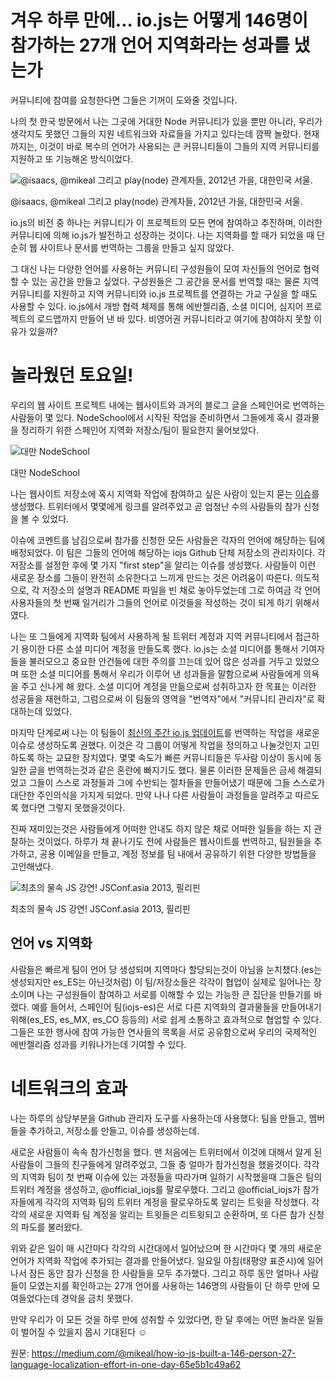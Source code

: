 # 겨우 하루 만에... io.js는 어떻게 146명이 참가하는 27개 언어 지역화라는 성과를 냈는가
커뮤니티에 참여를 요청한다면 그들은 기꺼이 도와줄 것입니다.

나의 첫 한국 방문에서 나는 그곳에 거대한 Node 커뮤니티가 있을 뿐만 아니라, 우리가 생각지도 못했던 그들의 지원 네트워크와 자료들을 가지고 있다는데 깜짝 놀랐다. 
현재까지는, 이것이 바로 복수의 언어가 사용되는 큰 커뮤니티들이 그들의 지역 커뮤니티를 지원하고 또 기능해온 방식이었다. 

![@isaacs, @mikeal 그리고 play(node) 관계자들, 2012년 가을, 대한민국 서울.](https://d262ilb51hltx0.cloudfront.net/max/676/1*dgwsAsTXAJsvYBOdo1KZaw.png)

@isaacs, @mikeal 그리고 play(node) 관계자들, 2012년 가을, 대한민국 서울.

io.js의 비전 중 하나는 커뮤니티가 이 프로젝트의 모든 면에 참여하고 추진하며, 이러한 커뮤니티에 의해 io.js가 발전하고 성장하는 것이다. 나는 지역화를 할 때가 되었을 때 단순히 웹 사이트나 문서를 번역하는 그룹을 만들고 싶지 않았다.

그 대신 나는 다양한 언어를 사용하는 커뮤니티 구성원들이 모여 자신들의 언어로 협력할 수 있는 공간을 만들고 싶었다. 구성원들은 그 공간을 문서를 번역할 때는 물론 지역 커뮤니티를 지원하고 지역 커뮤니티와 io.js 프로젝트를 연결하는 가교 구실을 할 때도 사용할 수 있다. io.js에서 개방 협력 체제를 통해 에반젤리즘, 소셜 미디어, 심지어 프로젝트의 로드맵까지 만들어 낸 바 있다. 비영어권 커뮤니티라고 여기에 참여하지 못할 이유가 있을까?


# 놀라웠던 토요일!

우리의 웹 사이트 프로젝트 내에는 웹사이트와 과거의 블로그 글을 스페인어로 번역하는 사람들이 몇 있다.
NodeSchool에서 시작된 작업을 준비하면서 그들에게 혹시 결과물을 정리하기 위한 스페인어 지역화 저장소/팀이 필요한지 물어보았다.

![대만 NodeSchool](https://d262ilb51hltx0.cloudfront.net/max/591/1*TBi0lYS4iYoGMQsXvRB4vw.png)

대만 NodeSchool

나는 웹사이트 저장소에 혹시 지역화 작업에 참여하고 싶은 사람이 있는지 묻는 [이슈](https://github.com/iojs/website/issues/125)를 생성했다. 트위터에서 몇몇에게 링크를 알려주었고 곧 엄청난 수의 사람들의 참가 신청을 볼 수 있었다.

이슈에 코멘트를 남김으로써 참가를 신청한 모든 사람들은 각자의 언어에 해당하는 팀에 배정되었다. 이 팀은 그들의 언어에 해당하는 iojs Github 단체 저장소의 관리자이다. 각 저장소를 설정한 후에 몇 가지 "first step"을 알리는 이슈를 생성했다. 사람들이 이런 새로운 장소를 그들이 완전히 소유한다고 느끼게 만드는 것은 어려움이 따른다. 의도적으로, 각 저장소의 설명과 README 파일을 빈 채로 놓아두었는데 그로 하여금 각 언어 사용자들의 첫 번째 일거리가 그들의 언어로 이것들을 작성하는 것이 되게 하기 위해서였다.

나는 또 그들에게 지역화 팀에서 사용하게 될 트위터 계정과 지역 커뮤니티에서 접근하기 용이한 다른 소셜 미디어 계정을 만들도록 했다. io.js는 소셜 미디어를 통해서 기여자들을 불러모으고 중요한 안건들에 대한 주의를 끄는데 있어 많은 성과를 거두고 있었으며 또한 소셜 미디어를 통해서 우리가 이루어 낸 성과들을 말함으로써 사람들에게 의욕을 주고 신나게 해 왔다. 소셜 미디어 계정을 만듦으로써 성취하고자 한 목표는 이러한 성공들을  재현하고, 그럼으로써 이 팀들의 영역을 "번역자"에서 "커뮤니티 관리자"로 확대하는데 있었다.

마지막 단계로써 나는 이 팀들이 [최신의 주간 io.js 업데이트](https://medium.com/node-js-javascript/io-js-week-of-february-6th-2015-e185388549a4)를 번역하는 작업을 새로운 이슈로 생성하도록 권했다. 이것은 각 그룹이 어떻게 작업을 정의하고 나눌것인지 고민하도록 하는 교묘한 장치였다. 몇몇 속도가 빠른 커뮤니티들은 두사람 이상이 동시에 동일한 글을 번역하는것과 같은  혼란에 빠지기도 했다. 물론 이러한 문제들은 금세 해결되었고 그들이 스스로 과정들과 그에 수반되는 절차들을 만들어냈기 때문에 그들 스스로가 대단한 주인의식을 가지게 되었다. 만약 나나 다른 사람들이 과정들을 알려주고 따르도록 했다면 그렇지 못했을것이다.

진짜 재미있는것은 사람들에게 어떠한 안내도 하지 않은 채로 어떠한 일들을 하는 지 관찰하는 것이었다. 하루가 채 끝나기도 전에 사람들은 웹사이트를 번역하고, 팀원들을 추가하고, 공용 이메일을 만들고, 계정 정보를 팀 내에서 공유하기 위한 다양한 방법들을 고안해냈다.

![최초의 물속 JS 강연! JSConf.asia 2013, 필리핀](https://d262ilb51hltx0.cloudfront.net/max/1400/1*sfXB3BWvgQEmzEEw8Y_sjg.png)

최초의 물속 JS 강연! JSConf.asia 2013, 필리핀


## 언어 vs 지역화

사람들은 빠르게 팀이 언어 당 생성되며 지역마다 할당되는것이 아님을 눈치챘다.(es는 생성되지만 es_ES는 아닌것처럼) 이 팀/저장소들은 각각이 협업이 실제로 일어나는 장소이며 나는 구성원들이 참여하고 서로를 이해할 수 있는 가능한 큰 집단을 만들기를 바랬다. 예를 들어서, 스페인어 팀(iojs-es)은 서로 다른 지역화의 결과물들을 만들어내기 위해(es_ES, es_MX, es_CO 등등의) 서로 쉽게 소통하고 효과적으로 협업할 수 있다. 그들은 또한 행사에 참여 가능한 연사들의 목록을 서로 공유함으로써 우리의 국제적인 에반젤리즘 성과를 키워나가는데 기여할 수 있다.

# 네트워크의 효과

나는 하루의 상당부분을 Github 관리자 도구를 사용하는데 사용했다: 팀을 만들고, 멤버들을 추가하고, 저장소를 만들고, 이슈를 생성하는데.

새로운 사람들이 속속 참가신청을 했다. 맨 처음에는 트위터에서 이것에 대해서 알게 된 사람들이 그들의 친구들에게 알려주었고, 그들 중 얼마가 참가신청을 했을것이다. 각각의 지역화 팀이 첫 번째 이슈에 있는 과정들을 따라가며 일하기 시작했을때 그들은 팀의 트위터 계정을 생성하고, @official_iojs를 팔로우했다. 그리고 @official_iojs가 참가자들에게 각각의 지역화 팀의 트위터 계정을 팔로우하도록 알리는 트윗을 작성했다. 각각의 새로운 지역화 팀 계정을 알리는 트윗들은 리트윗되고 순환하며, 또 다른 참가 신청의 파도를 불러왔다.

위와 같은 일이 매 시간마다 각각의 시간대에서 일어났으며 한 시간마다 몇 개의 새로운 언어가 지역화 작업에 추가되는 결과를 만들어냈다. 일요일 아침(태평양 표준시)에 일어나서 잠든 동안 참가 신청을 한 사람들을 모두 추가했다. 그리고 하루 동안 얼마나 사람들이 모였는지를 확인하고는 27개 언어를 사용하는 146명의 사람들이 단 하루 만에 모여들었다는데 경악을 금치 못했다.

만약 우리가 이 모든 것을 하루 만에 성취할 수 있었다면, 한 달 후에는 어떤 놀라운 일들이 벌어질 수 있을지 몹시 기대된다 ☺

원문: https://medium.com/@mikeal/how-io-js-built-a-146-person-27-language-localization-effort-in-one-day-65e5b1c49a62
